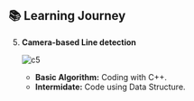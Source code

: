 ## 📚 Learning Journey

5. **Camera-based Line detection**

   ![c5](https://github.com/user-attachments/assets/ee5d8a32-b8db-4713-9f7e-5375fed4388f)

   
   - **Basic Algorithm:** Coding with C++.
   - **Intermidate:** Code using Data Structure.

